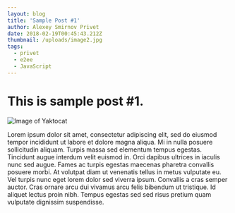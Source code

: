 ```yaml
---
layout: blog
title: 'Sample Post #1'
author: Alexey Smirnov Privet
date: 2018-02-19T00:45:43.212Z
thumbnail: /uploads/image2.jpg
tags:
  - privet
  - e2ee
  - JavaScript
---
```

# This is sample post #1.
![Image of Yaktocat](https://octodex.github.com/images/yaktocat.png)

Lorem ipsum dolor sit amet, consectetur adipiscing elit, sed do eiusmod tempor incididunt ut labore et dolore magna aliqua. Mi in nulla posuere sollicitudin aliquam. Turpis massa sed elementum tempus egestas. Tincidunt augue interdum velit euismod in. Orci dapibus ultrices in iaculis nunc sed augue. Fames ac turpis egestas maecenas pharetra convallis posuere morbi. At volutpat diam ut venenatis tellus in metus vulputate eu. Vel turpis nunc eget lorem dolor sed viverra ipsum. Convallis a cras semper auctor. Cras ornare arcu dui vivamus arcu felis bibendum ut tristique. Id aliquet lectus proin nibh. Tempus egestas sed sed risus pretium quam vulputate dignissim suspendisse.

